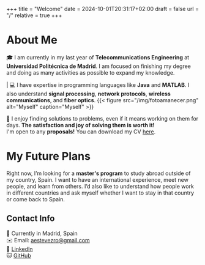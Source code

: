 +++
title = "Welcome"
date = 2024-10-01T20:31:17+02:00
draft = false
url = "/"
relative = true
+++

# About Me

🎓 I am currently in my last year of **Telecommunications Engineering** at **Universidad Politécnica de Madrid**. I am focused on finishing my degree and doing as many activities as possible to expand my knowledge.

| 💻 I have expertise in programming languages like **Java** and **MATLAB**. I also understand **signal processing**, **network protocols**, **wireless communications**, and **fiber optics**. {{< figure src="/img/fotoamanecer.png" alt="Myself" caption="Myself" >}} 

🔧 I enjoy finding solutions to problems, even if it means working on them for days. **The satisfaction and joy of solving them is worth it!**  
I'm open to any **proposals!** You can download my CV [here](https://github.com/AlvaroEsRo/Resume/raw/main/RESUME_ALVARO_ESTEVEZ.pdf).

# My Future Plans

Right now, I’m looking for a **master's program** to study abroad outside of my country, Spain. I want to have an international experience, meet new people, and learn from others. I’d also like to understand how people work in different countries and ask myself whether I want to stay in that country or come back to Spain.

## Contact Info

📍 Currently in Madrid, Spain  
✉️ Email: [aestevezro@gmail.com](mailto:aestevezro@gmail.com)  
🔗 [LinkedIn](https://www.linkedin.com/in/alvaroesro/)  
🐱 [GitHub](https://github.com/AlvaroEsRo)
